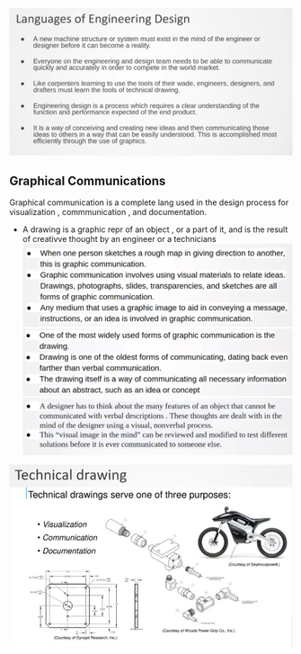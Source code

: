 ![LangOfEngDesign](img/Mod2/LangOfEngDesign.png)

## Graphical Communications

Graphical communication is a complete lang used in the design process for visualization , commmunication , and documentation.

- A drawing is a graphic repr of an object , or a part of it, and is the result of creativve thought by an engineer or a technicians
![graphicalCommunication](img/Mod2/graphicalCommunication.png)
![graphicalCommunication2](img/Mod2/graphicalCommunication2.png)
![graphicalCommunication3](img/Mod2/graphicalCommunication3.png)

![graphicalCommunicationExample](img/Mod2/graphicalCommunicationExample.png)
